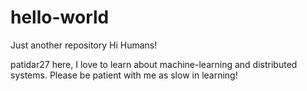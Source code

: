 # hello-world
Just another repository
Hi Humans!

patidar27 here, I love to learn about machine-learning and distributed systems.
Please be patient with me as slow in learning!
